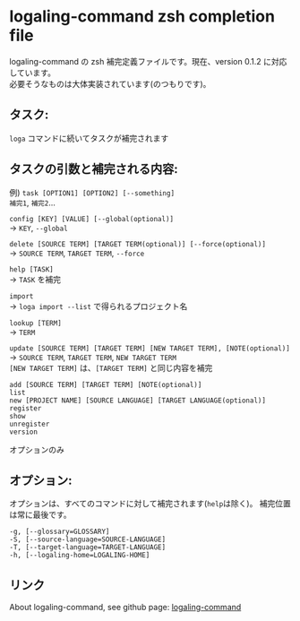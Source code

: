 logaling-command zsh completion file
===========

logaling-command の zsh 補完定義ファイルです。現在、version 0.1.2 に対応しています。  
必要そうなものは大体実装されています(のつもりです)。

## タスク:
`loga` コマンドに続いてタスクが補完されます

## タスクの引数と補完される内容:
例)
`task [OPTION1] [OPTION2] [--something]`  
`補完1`, `補完2`...

`config [KEY] [VALUE] [--global(optional)]`  
-> `KEY`, `--global`

`delete [SOURCE TERM] [TARGET TERM(optional)] [--force(optional)]`  
-> `SOURCE TERM`, `TARGET TERM`, `--force`

`help [TASK]`  
-> `TASK` を補完

`import`  
-> `loga import --list` で得られるプロジェクト名

`lookup [TERM]`  
-> `TERM`

`update [SOURCE TERM] [TARGET TERM] [NEW TARGET TERM], [NOTE(optional)]`  
-> `SOURCE TERM`,  `TARGET TERM`,  `NEW TARGET TERM`  
`[NEW TARGET TERM]` は、`[TARGET TERM]` と同じ内容を補完

    add [SOURCE TERM] [TARGET TERM] [NOTE(optional)]
    list
    new [PROJECT NAME] [SOURCE LANGUAGE] [TARGET LANGUAGE(optional)]
    register
    show
    unregister
    version
オプションのみ


## オプション:
オプションは、すべてのコマンドに対して補完されます(`help`は除く)。
補完位置は常に最後です。

    -g, [--glossary=GLOSSARY]
    -S, [--source-language=SOURCE-LANGUAGE]
    -T, [--target-language=TARGET-LANGUAGE]
    -h, [--logaling-home=LOGALING-HOME]


## リンク
About logaling-command, see github page:
 [logaling-command](https://github.com/logaling/logaling-command)

